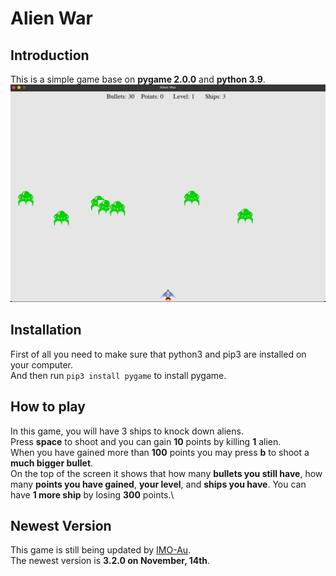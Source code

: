 # Alien War

## Introduction
This is a simple game base on **pygame 2.0.0** and **python 3.9**.
![example](https://raw.githubusercontent.com/IMO-Au/Alien-War/master/images/example.png)

## Installation
First of all you need to make sure that python3 and pip3 are installed on your computer.\
And then run `pip3 install pygame` to install pygame.

## How to play
In this game, you will have 3 ships to knock down aliens.\
Press **space** to shoot and you can gain **10** points by killing **1** alien.\
When you have gained more than **100** points you may press **b** to shoot
a **much bigger bullet**.\
On the top of the screen it shows that how many **bullets you still have**, 
how many **points you have gained**, **your level**, and **ships you have**.
You can have **1 more ship** by losing **300** points.\

## Newest Version
This game is still being updated by [IMO-Au](https://github.com/IMO-Au).\
The newest version is **3.2.0 on November, 14th**.
